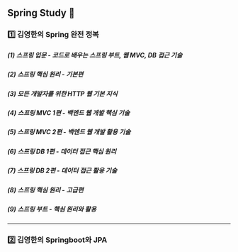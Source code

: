 ## Spring Study 📖


### 1️⃣ 김영한의 Spring 완전 정복

##### (1) 스프링 입문 - 코드로 배우는 스프링 부트, 웹 MVC, DB 접근 기술
##### (2) 스프링 핵심 원리 - 기본편
##### (3) 모든 개발자를 위한 HTTP 웹 기본 지식
##### (4) 스프링 MVC 1편 - 백엔드 웹 개발 핵심 기술
##### (5) 스프링 MVC 2편 - 백엔드 웹 개발 활용 기술
##### (6) 스프링 DB 1편 - 데이터 접근 핵심 원리
##### (7) 스프링 DB 2편 - 데이터 접근 활용 기술
##### (8) 스프링 핵심 원리 - 고급편
##### (9) 스프링 부트 - 핵심 원리와 활용

---------
### 2️⃣ 김영한의 Springboot와 JPA
